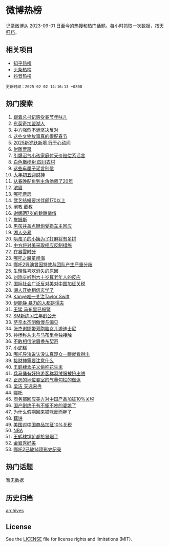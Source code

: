 # 微博热榜

记录[微博](https://www.weibo.com)从 2023-09-01 日至今的热搜和热门话题。每小时抓取一次数据，按天[归档](archives)。

## 相关项目

- [知乎热榜](https://github.com/hotarchive/zhihu)
- [头条热榜](https://github.com/hotarchive/toutiao)
- [抖音热榜](https://github.com/hotarchive/douyin)


`更新时间：2025-02-02 14:16:13 +0800`

## 热门搜索

1. [跟着总书记感受春节年味儿](https://m.weibo.cn/search?containerid=100103type%3D1%26t%3D10%26q%3D%23%E8%B7%9F%E7%9D%80%E6%80%BB%E4%B9%A6%E8%AE%B0%E6%84%9F%E5%8F%97%E6%98%A5%E8%8A%82%E5%B9%B4%E5%91%B3%E5%84%BF%23&stream_entry_id=51&isnewpage=1&extparam=seat%3D1%26stream_entry_id%3D51%26c_type%3D51%26filter_type%3Drealtimehot%26cate%3D10103%26pos%3D0%26q%3D%2523%25E8%25B7%259F%25E7%259D%2580%25E6%2580%25BB%25E4%25B9%25A6%25E8%25AE%25B0%25E6%2584%259F%25E5%258F%2597%25E6%2598%25A5%25E8%258A%2582%25E5%25B9%25B4%25E5%2591%25B3%25E5%2584%25BF%2523%26dgr%3D0%26display_time%3D1738476971%26pre_seqid%3D17384769716460260216139)
1. [东契奇加盟湖人](https://m.weibo.cn/search?containerid=100103type%3D1%26t%3D10%26q%3D%23%E4%B8%9C%E5%A5%91%E5%A5%87%E5%8A%A0%E7%9B%9F%E6%B9%96%E4%BA%BA%23&stream_entry_id=31&isnewpage=1&extparam=seat%3D1%26stream_entry_id%3D31%26realpos%3D1%26c_type%3D31%26pos%3D0%26dgr%3D0%26filter_type%3Drealtimehot%26band_rank%3D1%26cate%3D5001%26q%3D%2523%25E4%25B8%259C%25E5%25A5%2591%25E5%25A5%2587%25E5%258A%25A0%25E7%259B%259F%25E6%25B9%2596%25E4%25BA%25BA%2523%26flag%3D1%26lcate%3D5001%26display_time%3D1738476971%26pre_seqid%3D17384769716460260216139)
1. [中方强烈不满坚决反对](https://m.weibo.cn/search?containerid=100103type%3D1%26t%3D10%26q%3D%23%E4%B8%AD%E6%96%B9%E5%BC%BA%E7%83%88%E4%B8%8D%E6%BB%A1%E5%9D%9A%E5%86%B3%E5%8F%8D%E5%AF%B9%23&stream_entry_id=31&isnewpage=1&extparam=seat%3D1%26stream_entry_id%3D31%26realpos%3D2%26c_type%3D31%26pos%3D1%26dgr%3D0%26filter_type%3Drealtimehot%26band_rank%3D2%26cate%3D5001%26q%3D%2523%25E4%25B8%25AD%25E6%2596%25B9%25E5%25BC%25BA%25E7%2583%2588%25E4%25B8%258D%25E6%25BB%25A1%25E5%259D%259A%25E5%2586%25B3%25E5%258F%258D%25E5%25AF%25B9%2523%26flag%3D1%26lcate%3D5001%26display_time%3D1738476971%26pre_seqid%3D17384769716460260216139)
1. [这些文物故事真的很配春节](https://m.weibo.cn/search?containerid=100103type%3D1%26t%3D10%26q%3D%23%E8%BF%99%E4%BA%9B%E6%96%87%E7%89%A9%E6%95%85%E4%BA%8B%E7%9C%9F%E7%9A%84%E5%BE%88%E9%85%8D%E6%98%A5%E8%8A%82%23&stream_entry_id=31&isnewpage=1&extparam=seat%3D1%26stream_entry_id%3D31%26realpos%3D3%26c_type%3D31%26pos%3D2%26dgr%3D0%26filter_type%3Drealtimehot%26band_rank%3D3%26cate%3D5001%26q%3D%2523%25E8%25BF%2599%25E4%25BA%259B%25E6%2596%2587%25E7%2589%25A9%25E6%2595%2585%25E4%25BA%258B%25E7%259C%259F%25E7%259A%2584%25E5%25BE%2588%25E9%2585%258D%25E6%2598%25A5%25E8%258A%2582%2523%26flag%3D0%26lcate%3D5001%26display_time%3D1738476971%26pre_seqid%3D17384769716460260216139)
1. [2025新岁跃新境 行于心动间](https://m.weibo.cn/search?containerid=100103type%3D1%26t%3D10%26q%3D%232025%E6%96%B0%E5%B2%81%E8%B7%83%E6%96%B0%E5%A2%83+%E8%A1%8C%E4%BA%8E%E5%BF%83%E5%8A%A8%E9%97%B4%23&stream_entry_id=31&isnewpage=1&extparam=seat%3D1%26stream_entry_id%3D31%26c_type%3D31%26q%3D%25232025%25E6%2596%25B0%25E5%25B2%2581%25E8%25B7%2583%25E6%2596%25B0%25E5%25A2%2583%2520%25E8%25A1%258C%25E4%25BA%258E%25E5%25BF%2583%25E5%258A%25A8%25E9%2597%25B4%2523%26pos%3D3%26dgr%3D0%26adid%3D275245%26lcate%3D5001%26band_rank%3D4%26cate%3D5001%26topic_ad%3D1%26filter_type%3Drealtimehot%26is_ad_pos%3D1%26display_time%3D1738476971%26pre_seqid%3D17384769716460260216139)
1. [射雕票房](https://m.weibo.cn/search?containerid=100103type%3D1%26t%3D10%26q%3D%23%E5%B0%84%E9%9B%95%E7%A5%A8%E6%88%BF%23&stream_entry_id=31&isnewpage=1&extparam=seat%3D1%26stream_entry_id%3D31%26realpos%3D4%26c_type%3D31%26pos%3D4%26dgr%3D0%26filter_type%3Drealtimehot%26band_rank%3D4%26cate%3D5001%26q%3D%2523%25E5%25B0%2584%25E9%259B%2595%25E7%25A5%25A8%25E6%2588%25BF%2523%26flag%3D16%26lcate%3D5001%26display_time%3D1738476971%26pre_seqid%3D17384769716460260216139)
1. [引爆沼气小孩家庭付天价赔偿系谣言](https://m.weibo.cn/search?containerid=100103type%3D1%26t%3D10%26q%3D%23%E5%BC%95%E7%88%86%E6%B2%BC%E6%B0%94%E5%B0%8F%E5%AD%A9%E5%AE%B6%E5%BA%AD%E4%BB%98%E5%A4%A9%E4%BB%B7%E8%B5%94%E5%81%BF%E7%B3%BB%E8%B0%A3%E8%A8%80%23&stream_entry_id=31&isnewpage=1&extparam=seat%3D1%26stream_entry_id%3D31%26realpos%3D5%26c_type%3D31%26pos%3D5%26dgr%3D0%26filter_type%3Drealtimehot%26band_rank%3D5%26cate%3D5001%26q%3D%2523%25E5%25BC%2595%25E7%2588%2586%25E6%25B2%25BC%25E6%25B0%2594%25E5%25B0%258F%25E5%25AD%25A9%25E5%25AE%25B6%25E5%25BA%25AD%25E4%25BB%2598%25E5%25A4%25A9%25E4%25BB%25B7%25E8%25B5%2594%25E5%2581%25BF%25E7%25B3%25BB%25E8%25B0%25A3%25E8%25A8%2580%2523%26flag%3D32772%26lcate%3D5001%26display_time%3D1738476971%26pre_seqid%3D17384769716460260216139)
1. [白色橄榄树 四川农村](https://m.weibo.cn/search?containerid=100103type%3D1%26t%3D10%26q%3D%E7%99%BD%E8%89%B2%E6%A9%84%E6%A6%84%E6%A0%91+%E5%9B%9B%E5%B7%9D%E5%86%9C%E6%9D%91&stream_entry_id=31&isnewpage=1&extparam=seat%3D1%26stream_entry_id%3D31%26realpos%3D6%26c_type%3D31%26pos%3D6%26dgr%3D0%26filter_type%3Drealtimehot%26band_rank%3D6%26cate%3D5001%26q%3D%25E7%2599%25BD%25E8%2589%25B2%25E6%25A9%2584%25E6%25A6%2584%25E6%25A0%2591%2520%25E5%259B%259B%25E5%25B7%259D%25E5%2586%259C%25E6%259D%2591%26flag%3D1%26lcate%3D5001%26display_time%3D1738476971%26pre_seqid%3D17384769716460260216139)
1. [这些车厘子谣言别信](https://m.weibo.cn/search?containerid=100103type%3D1%26t%3D10%26q%3D%23%E8%BF%99%E4%BA%9B%E8%BD%A6%E5%8E%98%E5%AD%90%E8%B0%A3%E8%A8%80%E5%88%AB%E4%BF%A1%23&stream_entry_id=31&isnewpage=1&extparam=seat%3D1%26stream_entry_id%3D31%26c_type%3D31%26pos%3D7%26dgr%3D0%26adid%3D275264%26filter_type%3Drealtimehot%26band_rank%3D7%26cate%3D5001%26lcate%3D5001%26q%3D%2523%25E8%25BF%2599%25E4%25BA%259B%25E8%25BD%25A6%25E5%258E%2598%25E5%25AD%2590%25E8%25B0%25A3%25E8%25A8%2580%25E5%2588%25AB%25E4%25BF%25A1%2523%26is_ad_pos%3D1%26display_time%3D1738476971%26pre_seqid%3D17384769716460260216139)
1. [大年初五迎财神](https://m.weibo.cn/search?containerid=100103type%3D1%26t%3D10%26q%3D%E5%A4%A7%E5%B9%B4%E5%88%9D%E4%BA%94%E8%BF%8E%E8%B4%A2%E7%A5%9E&stream_entry_id=31&isnewpage=1&extparam=seat%3D1%26stream_entry_id%3D31%26realpos%3D7%26c_type%3D31%26pos%3D8%26dgr%3D0%26filter_type%3Drealtimehot%26band_rank%3D7%26cate%3D5001%26q%3D%25E5%25A4%25A7%25E5%25B9%25B4%25E5%2588%259D%25E4%25BA%2594%25E8%25BF%258E%25E8%25B4%25A2%25E7%25A5%259E%26flag%3D16%26lcate%3D5001%26display_time%3D1738476971%26pre_seqid%3D17384769716460260216139)
1. [从春晚配角到主角他熬了20年](https://m.weibo.cn/search?containerid=100103type%3D1%26t%3D10%26q%3D%E4%BB%8E%E6%98%A5%E6%99%9A%E9%85%8D%E8%A7%92%E5%88%B0%E4%B8%BB%E8%A7%92%E4%BB%96%E7%86%AC%E4%BA%8620%E5%B9%B4&stream_entry_id=31&isnewpage=1&extparam=seat%3D1%26stream_entry_id%3D31%26realpos%3D8%26c_type%3D31%26pos%3D9%26dgr%3D0%26filter_type%3Drealtimehot%26band_rank%3D8%26cate%3D5001%26q%3D%25E4%25BB%258E%25E6%2598%25A5%25E6%2599%259A%25E9%2585%258D%25E8%25A7%2592%25E5%2588%25B0%25E4%25B8%25BB%25E8%25A7%2592%25E4%25BB%2596%25E7%2586%25AC%25E4%25BA%258620%25E5%25B9%25B4%26flag%3D2%26lcate%3D5001%26display_time%3D1738476971%26pre_seqid%3D17384769716460260216139)
1. [浓眉](https://m.weibo.cn/search?containerid=100103type%3D1%26t%3D10%26q%3D%E6%B5%93%E7%9C%89&stream_entry_id=31&isnewpage=1&extparam=seat%3D1%26stream_entry_id%3D31%26realpos%3D9%26c_type%3D31%26pos%3D10%26dgr%3D0%26filter_type%3Drealtimehot%26band_rank%3D9%26cate%3D5001%26q%3D%25E6%25B5%2593%25E7%259C%2589%26flag%3D1%26lcate%3D5001%26display_time%3D1738476971%26pre_seqid%3D17384769716460260216139)
1. [哪吒票房](https://m.weibo.cn/search?containerid=100103type%3D1%26t%3D10%26q%3D%E5%93%AA%E5%90%92%E7%A5%A8%E6%88%BF&stream_entry_id=31&isnewpage=1&extparam=seat%3D1%26stream_entry_id%3D31%26realpos%3D10%26c_type%3D31%26pos%3D11%26dgr%3D0%26filter_type%3Drealtimehot%26band_rank%3D10%26cate%3D5001%26q%3D%25E5%2593%25AA%25E5%2590%2592%25E7%25A5%25A8%25E6%2588%25BF%26flag%3D0%26lcate%3D5001%26display_time%3D1738476971%26pre_seqid%3D17384769716460260216139)
1. [武艺结婚要求伴郎170以上](https://m.weibo.cn/search?containerid=100103type%3D1%26t%3D10%26q%3D%E6%AD%A6%E8%89%BA%E7%BB%93%E5%A9%9A%E8%A6%81%E6%B1%82%E4%BC%B4%E9%83%8E170%E4%BB%A5%E4%B8%8A&stream_entry_id=31&isnewpage=1&extparam=seat%3D1%26stream_entry_id%3D31%26realpos%3D11%26c_type%3D31%26pos%3D12%26dgr%3D0%26filter_type%3Drealtimehot%26band_rank%3D11%26cate%3D5001%26q%3D%25E6%25AD%25A6%25E8%2589%25BA%25E7%25BB%2593%25E5%25A9%259A%25E8%25A6%2581%25E6%25B1%2582%25E4%25BC%25B4%25E9%2583%258E170%25E4%25BB%25A5%25E4%25B8%258A%26flag%3D2%26lcate%3D5001%26display_time%3D1738476971%26pre_seqid%3D17384769716460260216139)
1. [阐教 截教](https://m.weibo.cn/search?containerid=100103type%3D1%26t%3D10%26q%3D%E9%98%90%E6%95%99+%E6%88%AA%E6%95%99&stream_entry_id=31&isnewpage=1&extparam=seat%3D1%26stream_entry_id%3D31%26realpos%3D12%26c_type%3D31%26pos%3D13%26dgr%3D0%26filter_type%3Drealtimehot%26band_rank%3D12%26cate%3D5001%26q%3D%25E9%2598%2590%25E6%2595%2599%2520%25E6%2588%25AA%25E6%2595%2599%26flag%3D0%26lcate%3D5001%26display_time%3D1738476971%26pre_seqid%3D17384769716460260216139)
1. [谢娜晒7岁的跳跳俏俏](https://m.weibo.cn/search?containerid=100103type%3D1%26t%3D10%26q%3D%23%E8%B0%A2%E5%A8%9C%E6%99%927%E5%B2%81%E7%9A%84%E8%B7%B3%E8%B7%B3%E4%BF%8F%E4%BF%8F%23&stream_entry_id=31&isnewpage=1&extparam=seat%3D1%26stream_entry_id%3D31%26realpos%3D13%26c_type%3D31%26pos%3D14%26dgr%3D0%26filter_type%3Drealtimehot%26band_rank%3D13%26cate%3D5001%26q%3D%2523%25E8%25B0%25A2%25E5%25A8%259C%25E6%2599%25927%25E5%25B2%2581%25E7%259A%2584%25E8%25B7%25B3%25E8%25B7%25B3%25E4%25BF%258F%25E4%25BF%258F%2523%26flag%3D0%26lcate%3D5001%26display_time%3D1738476971%26pre_seqid%3D17384769716460260216139)
1. [詹姆斯](https://m.weibo.cn/search?containerid=100103type%3D1%26t%3D10%26q%3D%E8%A9%B9%E5%A7%86%E6%96%AF&stream_entry_id=31&isnewpage=1&extparam=seat%3D1%26stream_entry_id%3D31%26realpos%3D14%26c_type%3D31%26pos%3D15%26dgr%3D0%26filter_type%3Drealtimehot%26band_rank%3D14%26cate%3D5001%26q%3D%25E8%25A9%25B9%25E5%25A7%2586%25E6%2596%25AF%26flag%3D0%26lcate%3D5001%26display_time%3D1738476971%26pre_seqid%3D17384769716460260216139)
1. [男孩井盖点鞭炮受损车主回应](https://m.weibo.cn/search?containerid=100103type%3D1%26t%3D10%26q%3D%23%E7%94%B7%E5%AD%A9%E4%BA%95%E7%9B%96%E7%82%B9%E9%9E%AD%E7%82%AE%E5%8F%97%E6%8D%9F%E8%BD%A6%E4%B8%BB%E5%9B%9E%E5%BA%94%23&stream_entry_id=31&isnewpage=1&extparam=seat%3D1%26stream_entry_id%3D31%26realpos%3D15%26c_type%3D31%26pos%3D16%26dgr%3D0%26filter_type%3Drealtimehot%26band_rank%3D15%26cate%3D5001%26q%3D%2523%25E7%2594%25B7%25E5%25AD%25A9%25E4%25BA%2595%25E7%259B%2596%25E7%2582%25B9%25E9%259E%25AD%25E7%2582%25AE%25E5%258F%2597%25E6%258D%259F%25E8%25BD%25A6%25E4%25B8%25BB%25E5%259B%259E%25E5%25BA%2594%2523%26flag%3D1%26lcate%3D5001%26display_time%3D1738476971%26pre_seqid%3D17384769716460260216139)
1. [湖人交易](https://m.weibo.cn/search?containerid=100103type%3D1%26t%3D10%26q%3D%E6%B9%96%E4%BA%BA%E4%BA%A4%E6%98%93&stream_entry_id=31&isnewpage=1&extparam=seat%3D1%26stream_entry_id%3D31%26realpos%3D16%26c_type%3D31%26pos%3D17%26dgr%3D0%26filter_type%3Drealtimehot%26band_rank%3D16%26cate%3D5001%26q%3D%25E6%25B9%2596%25E4%25BA%25BA%25E4%25BA%25A4%25E6%2598%2593%26flag%3D1%26lcate%3D5001%26display_time%3D1738476971%26pre_seqid%3D17384769716460260216139)
1. [哄孩子的小姨为了打麻将有多拼](https://m.weibo.cn/search?containerid=100103type%3D1%26t%3D10%26q%3D%23%E5%93%84%E5%AD%A9%E5%AD%90%E7%9A%84%E5%B0%8F%E5%A7%A8%E4%B8%BA%E4%BA%86%E6%89%93%E9%BA%BB%E5%B0%86%E6%9C%89%E5%A4%9A%E6%8B%BC%23&stream_entry_id=31&isnewpage=1&extparam=seat%3D1%26stream_entry_id%3D31%26realpos%3D17%26c_type%3D31%26pos%3D18%26dgr%3D0%26filter_type%3Drealtimehot%26band_rank%3D17%26cate%3D5001%26q%3D%2523%25E5%2593%2584%25E5%25AD%25A9%25E5%25AD%2590%25E7%259A%2584%25E5%25B0%258F%25E5%25A7%25A8%25E4%25B8%25BA%25E4%25BA%2586%25E6%2589%2593%25E9%25BA%25BB%25E5%25B0%2586%25E6%259C%2589%25E5%25A4%259A%25E6%258B%25BC%2523%26flag%3D1%26lcate%3D5001%26display_time%3D1738476971%26pre_seqid%3D17384769716460260216139)
1. [中方将对美采取相应反制措施](https://m.weibo.cn/search?containerid=100103type%3D1%26t%3D10%26q%3D%23%E4%B8%AD%E6%96%B9%E5%B0%86%E5%AF%B9%E7%BE%8E%E9%87%87%E5%8F%96%E7%9B%B8%E5%BA%94%E5%8F%8D%E5%88%B6%E6%8E%AA%E6%96%BD%23&stream_entry_id=31&isnewpage=1&extparam=seat%3D1%26stream_entry_id%3D31%26realpos%3D18%26c_type%3D31%26pos%3D19%26dgr%3D0%26filter_type%3Drealtimehot%26band_rank%3D18%26cate%3D5001%26q%3D%2523%25E4%25B8%25AD%25E6%2596%25B9%25E5%25B0%2586%25E5%25AF%25B9%25E7%25BE%258E%25E9%2587%2587%25E5%258F%2596%25E7%259B%25B8%25E5%25BA%2594%25E5%258F%258D%25E5%2588%25B6%25E6%258E%25AA%25E6%2596%25BD%2523%26flag%3D0%26lcate%3D5001%26display_time%3D1738476971%26pre_seqid%3D17384769716460260216139)
1. [在暴雪时分](https://m.weibo.cn/search?containerid=100103type%3D1%26t%3D10%26q%3D%E5%9C%A8%E6%9A%B4%E9%9B%AA%E6%97%B6%E5%88%86&stream_entry_id=31&isnewpage=1&extparam=seat%3D1%26stream_entry_id%3D31%26realpos%3D19%26c_type%3D31%26pos%3D20%26dgr%3D0%26filter_type%3Drealtimehot%26band_rank%3D19%26cate%3D5001%26q%3D%25E5%259C%25A8%25E6%259A%25B4%25E9%259B%25AA%25E6%2597%25B6%25E5%2588%2586%26flag%3D0%26lcate%3D5001%26display_time%3D1738476971%26pre_seqid%3D17384769716460260216139)
1. [哪吒之魔童闹海](https://m.weibo.cn/search?containerid=100103type%3D1%26t%3D10%26q%3D%E5%93%AA%E5%90%92%E4%B9%8B%E9%AD%94%E7%AB%A5%E9%97%B9%E6%B5%B7&stream_entry_id=31&isnewpage=1&extparam=seat%3D1%26stream_entry_id%3D31%26realpos%3D20%26c_type%3D31%26pos%3D21%26dgr%3D0%26filter_type%3Drealtimehot%26band_rank%3D20%26cate%3D5001%26q%3D%25E5%2593%25AA%25E5%2590%2592%25E4%25B9%258B%25E9%25AD%2594%25E7%25AB%25A5%25E9%2597%25B9%25E6%25B5%25B7%26flag%3D0%26lcate%3D5001%26display_time%3D1738476971%26pre_seqid%3D17384769716460260216139)
1. [哪吒2导演曾因特效与团队产生严重分歧](https://m.weibo.cn/search?containerid=100103type%3D1%26t%3D10%26q%3D%23%E5%93%AA%E5%90%922%E5%AF%BC%E6%BC%94%E6%9B%BE%E5%9B%A0%E7%89%B9%E6%95%88%E4%B8%8E%E5%9B%A2%E9%98%9F%E4%BA%A7%E7%94%9F%E4%B8%A5%E9%87%8D%E5%88%86%E6%AD%A7%23&stream_entry_id=31&isnewpage=1&extparam=seat%3D1%26stream_entry_id%3D31%26realpos%3D21%26c_type%3D31%26pos%3D22%26dgr%3D0%26filter_type%3Drealtimehot%26band_rank%3D21%26cate%3D5001%26q%3D%2523%25E5%2593%25AA%25E5%2590%25922%25E5%25AF%25BC%25E6%25BC%2594%25E6%259B%25BE%25E5%259B%25A0%25E7%2589%25B9%25E6%2595%2588%25E4%25B8%258E%25E5%259B%25A2%25E9%2598%259F%25E4%25BA%25A7%25E7%2594%259F%25E4%25B8%25A5%25E9%2587%258D%25E5%2588%2586%25E6%25AD%25A7%2523%26flag%3D1%26lcate%3D5001%26display_time%3D1738476971%26pre_seqid%3D17384769716460260216139)
1. [生理性喜欢消失的原因](https://m.weibo.cn/search?containerid=100103type%3D1%26t%3D10%26q%3D%23%E7%94%9F%E7%90%86%E6%80%A7%E5%96%9C%E6%AC%A2%E6%B6%88%E5%A4%B1%E7%9A%84%E5%8E%9F%E5%9B%A0%23&stream_entry_id=31&isnewpage=1&extparam=seat%3D1%26stream_entry_id%3D31%26realpos%3D22%26c_type%3D31%26pos%3D23%26dgr%3D0%26filter_type%3Drealtimehot%26band_rank%3D22%26cate%3D5001%26q%3D%2523%25E7%2594%259F%25E7%2590%2586%25E6%2580%25A7%25E5%2596%259C%25E6%25AC%25A2%25E6%25B6%2588%25E5%25A4%25B1%25E7%259A%2584%25E5%258E%259F%25E5%259B%25A0%2523%26flag%3D0%26lcate%3D5001%26display_time%3D1738476971%26pre_seqid%3D17384769716460260216139)
1. [刘晓庆听到六十岁算老年人的反应](https://m.weibo.cn/search?containerid=100103type%3D1%26t%3D10%26q%3D%E5%88%98%E6%99%93%E5%BA%86%E5%90%AC%E5%88%B0%E5%85%AD%E5%8D%81%E5%B2%81%E7%AE%97%E8%80%81%E5%B9%B4%E4%BA%BA%E7%9A%84%E5%8F%8D%E5%BA%94&stream_entry_id=31&isnewpage=1&extparam=seat%3D1%26stream_entry_id%3D31%26realpos%3D23%26c_type%3D31%26pos%3D24%26dgr%3D0%26filter_type%3Drealtimehot%26band_rank%3D23%26cate%3D5001%26q%3D%25E5%2588%2598%25E6%2599%2593%25E5%25BA%2586%25E5%2590%25AC%25E5%2588%25B0%25E5%2585%25AD%25E5%258D%2581%25E5%25B2%2581%25E7%25AE%2597%25E8%2580%2581%25E5%25B9%25B4%25E4%25BA%25BA%25E7%259A%2584%25E5%258F%258D%25E5%25BA%2594%26flag%3D1%26lcate%3D5001%26display_time%3D1738476971%26pre_seqid%3D17384769716460260216139)
1. [国际社会广泛反对美对中国加征关税](https://m.weibo.cn/search?containerid=100103type%3D1%26t%3D10%26q%3D%23%E5%9B%BD%E9%99%85%E7%A4%BE%E4%BC%9A%E5%B9%BF%E6%B3%9B%E5%8F%8D%E5%AF%B9%E7%BE%8E%E5%AF%B9%E4%B8%AD%E5%9B%BD%E5%8A%A0%E5%BE%81%E5%85%B3%E7%A8%8E%23&stream_entry_id=31&isnewpage=1&extparam=seat%3D1%26stream_entry_id%3D31%26realpos%3D24%26c_type%3D31%26pos%3D25%26dgr%3D0%26filter_type%3Drealtimehot%26band_rank%3D24%26cate%3D5001%26q%3D%2523%25E5%259B%25BD%25E9%2599%2585%25E7%25A4%25BE%25E4%25BC%259A%25E5%25B9%25BF%25E6%25B3%259B%25E5%258F%258D%25E5%25AF%25B9%25E7%25BE%258E%25E5%25AF%25B9%25E4%25B8%25AD%25E5%259B%25BD%25E5%258A%25A0%25E5%25BE%2581%25E5%2585%25B3%25E7%25A8%258E%2523%26flag%3D1%26lcate%3D5001%26display_time%3D1738476971%26pre_seqid%3D17384769716460260216139)
1. [湖人开始相信玄学了](https://m.weibo.cn/search?containerid=100103type%3D1%26t%3D10%26q%3D%23%E6%B9%96%E4%BA%BA%E5%BC%80%E5%A7%8B%E7%9B%B8%E4%BF%A1%E7%8E%84%E5%AD%A6%E4%BA%86%23&stream_entry_id=31&isnewpage=1&extparam=seat%3D1%26stream_entry_id%3D31%26realpos%3D25%26c_type%3D31%26pos%3D26%26dgr%3D0%26filter_type%3Drealtimehot%26band_rank%3D25%26cate%3D5001%26q%3D%2523%25E6%25B9%2596%25E4%25BA%25BA%25E5%25BC%2580%25E5%25A7%258B%25E7%259B%25B8%25E4%25BF%25A1%25E7%258E%2584%25E5%25AD%25A6%25E4%25BA%2586%2523%26flag%3D1%26lcate%3D5001%26display_time%3D1738476971%26pre_seqid%3D17384769716460260216139)
1. [Kanye唯一关注Taylor Swift](https://m.weibo.cn/search?containerid=100103type%3D1%26t%3D10%26q%3DKanye%E5%94%AF%E4%B8%80%E5%85%B3%E6%B3%A8Taylor+Swift&stream_entry_id=31&isnewpage=1&extparam=seat%3D1%26stream_entry_id%3D31%26realpos%3D26%26c_type%3D31%26pos%3D27%26dgr%3D0%26filter_type%3Drealtimehot%26band_rank%3D26%26cate%3D5001%26q%3DKanye%25E5%2594%25AF%25E4%25B8%2580%25E5%2585%25B3%25E6%25B3%25A8Taylor%2520Swift%26flag%3D1%26lcate%3D5001%26display_time%3D1738476971%26pre_seqid%3D17384769716460260216139)
1. [伊能静 暴力的人都是懦夫](https://m.weibo.cn/search?containerid=100103type%3D1%26t%3D10%26q%3D%E4%BC%8A%E8%83%BD%E9%9D%99+%E6%9A%B4%E5%8A%9B%E7%9A%84%E4%BA%BA%E9%83%BD%E6%98%AF%E6%87%A6%E5%A4%AB&stream_entry_id=31&isnewpage=1&extparam=seat%3D1%26stream_entry_id%3D31%26realpos%3D27%26c_type%3D31%26pos%3D28%26dgr%3D0%26filter_type%3Drealtimehot%26band_rank%3D27%26cate%3D5001%26q%3D%25E4%25BC%258A%25E8%2583%25BD%25E9%259D%2599%2520%25E6%259A%25B4%25E5%258A%259B%25E7%259A%2584%25E4%25BA%25BA%25E9%2583%25BD%25E6%2598%25AF%25E6%2587%25A6%25E5%25A4%25AB%26flag%3D0%26lcate%3D5001%26display_time%3D1738476971%26pre_seqid%3D17384769716460260216139)
1. [王猛 马布里已报警](https://m.weibo.cn/search?containerid=100103type%3D1%26t%3D10%26q%3D%E7%8E%8B%E7%8C%9B+%E9%A9%AC%E5%B8%83%E9%87%8C%E5%B7%B2%E6%8A%A5%E8%AD%A6&stream_entry_id=31&isnewpage=1&extparam=seat%3D1%26stream_entry_id%3D31%26realpos%3D28%26c_type%3D31%26pos%3D29%26dgr%3D0%26filter_type%3Drealtimehot%26band_rank%3D28%26cate%3D5001%26q%3D%25E7%258E%258B%25E7%258C%259B%2520%25E9%25A9%25AC%25E5%25B8%2583%25E9%2587%258C%25E5%25B7%25B2%25E6%258A%25A5%25E8%25AD%25A6%26flag%3D0%26lcate%3D5001%26display_time%3D1738476971%26pre_seqid%3D17384769716460260216139)
1. [SM新练习生年龄公开](https://m.weibo.cn/search?containerid=100103type%3D1%26t%3D10%26q%3D%23SM%E6%96%B0%E7%BB%83%E4%B9%A0%E7%94%9F%E5%B9%B4%E9%BE%84%E5%85%AC%E5%BC%80%23&stream_entry_id=31&isnewpage=1&extparam=seat%3D1%26stream_entry_id%3D31%26realpos%3D29%26c_type%3D31%26pos%3D30%26dgr%3D0%26filter_type%3Drealtimehot%26band_rank%3D29%26cate%3D5001%26q%3D%2523SM%25E6%2596%25B0%25E7%25BB%2583%25E4%25B9%25A0%25E7%2594%259F%25E5%25B9%25B4%25E9%25BE%2584%25E5%2585%25AC%25E5%25BC%2580%2523%26flag%3D0%26lcate%3D5001%26display_time%3D1738476971%26pre_seqid%3D17384769716460260216139)
1. [萨辛本杰明傲慢与偏见](https://m.weibo.cn/search?containerid=100103type%3D1%26t%3D10%26q%3D%E8%90%A8%E8%BE%9B%E6%9C%AC%E6%9D%B0%E6%98%8E%E5%82%B2%E6%85%A2%E4%B8%8E%E5%81%8F%E8%A7%81&stream_entry_id=31&isnewpage=1&extparam=seat%3D1%26stream_entry_id%3D31%26realpos%3D30%26c_type%3D31%26pos%3D31%26dgr%3D0%26filter_type%3Drealtimehot%26band_rank%3D30%26cate%3D5001%26q%3D%25E8%2590%25A8%25E8%25BE%259B%25E6%259C%25AC%25E6%259D%25B0%25E6%2598%258E%25E5%2582%25B2%25E6%2585%25A2%25E4%25B8%258E%25E5%2581%258F%25E8%25A7%2581%26flag%3D1%26lcate%3D5001%26display_time%3D1738476971%26pre_seqid%3D17384769716460260216139)
1. [张杰谢娜带双胞胎女儿游迪士尼](https://m.weibo.cn/search?containerid=100103type%3D1%26t%3D10%26q%3D%23%E5%BC%A0%E6%9D%B0%E8%B0%A2%E5%A8%9C%E5%B8%A6%E5%8F%8C%E8%83%9E%E8%83%8E%E5%A5%B3%E5%84%BF%E6%B8%B8%E8%BF%AA%E5%A3%AB%E5%B0%BC%23&stream_entry_id=31&isnewpage=1&extparam=seat%3D1%26stream_entry_id%3D31%26realpos%3D31%26c_type%3D31%26pos%3D32%26dgr%3D0%26filter_type%3Drealtimehot%26band_rank%3D31%26cate%3D5001%26q%3D%2523%25E5%25BC%25A0%25E6%259D%25B0%25E8%25B0%25A2%25E5%25A8%259C%25E5%25B8%25A6%25E5%258F%258C%25E8%2583%259E%25E8%2583%258E%25E5%25A5%25B3%25E5%2584%25BF%25E6%25B8%25B8%25E8%25BF%25AA%25E5%25A3%25AB%25E5%25B0%25BC%2523%26flag%3D0%26lcate%3D5001%26display_time%3D1738476971%26pre_seqid%3D17384769716460260216139)
1. [孙杨称从未与马布里单独接触](https://m.weibo.cn/search?containerid=100103type%3D1%26t%3D10%26q%3D%23%E5%AD%99%E6%9D%A8%E7%A7%B0%E4%BB%8E%E6%9C%AA%E4%B8%8E%E9%A9%AC%E5%B8%83%E9%87%8C%E5%8D%95%E7%8B%AC%E6%8E%A5%E8%A7%A6%23&stream_entry_id=31&isnewpage=1&extparam=seat%3D1%26stream_entry_id%3D31%26realpos%3D32%26c_type%3D31%26pos%3D33%26dgr%3D0%26filter_type%3Drealtimehot%26band_rank%3D32%26cate%3D5001%26q%3D%2523%25E5%25AD%2599%25E6%259D%25A8%25E7%25A7%25B0%25E4%25BB%258E%25E6%259C%25AA%25E4%25B8%258E%25E9%25A9%25AC%25E5%25B8%2583%25E9%2587%258C%25E5%258D%2595%25E7%258B%25AC%25E6%258E%25A5%25E8%25A7%25A6%2523%26flag%3D0%26lcate%3D5001%26display_time%3D1738476971%26pre_seqid%3D17384769716460260216139)
1. [不敢相信浓眉换东契奇](https://m.weibo.cn/search?containerid=100103type%3D1%26t%3D10%26q%3D%23%E4%B8%8D%E6%95%A2%E7%9B%B8%E4%BF%A1%E6%B5%93%E7%9C%89%E6%8D%A2%E4%B8%9C%E5%A5%91%E5%A5%87%23&stream_entry_id=31&isnewpage=1&extparam=seat%3D1%26stream_entry_id%3D31%26realpos%3D33%26c_type%3D31%26pos%3D34%26dgr%3D0%26filter_type%3Drealtimehot%26band_rank%3D33%26cate%3D5001%26q%3D%2523%25E4%25B8%258D%25E6%2595%25A2%25E7%259B%25B8%25E4%25BF%25A1%25E6%25B5%2593%25E7%259C%2589%25E6%258D%25A2%25E4%25B8%259C%25E5%25A5%2591%25E5%25A5%2587%2523%26flag%3D1%26lcate%3D5001%26display_time%3D1738476971%26pre_seqid%3D17384769716460260216139)
1. [小蛇糕](https://m.weibo.cn/search?containerid=100103type%3D1%26t%3D10%26q%3D%E5%B0%8F%E8%9B%87%E7%B3%95&stream_entry_id=31&isnewpage=1&extparam=seat%3D1%26stream_entry_id%3D31%26realpos%3D34%26c_type%3D31%26pos%3D35%26dgr%3D0%26filter_type%3Drealtimehot%26band_rank%3D34%26cate%3D5001%26q%3D%25E5%25B0%258F%25E8%259B%2587%25E7%25B3%2595%26flag%3D0%26lcate%3D5001%26display_time%3D1738476971%26pre_seqid%3D17384769716460260216139)
1. [哪吒导演说认没认真观众一眼就看得出](https://m.weibo.cn/search?containerid=100103type%3D1%26t%3D10%26q%3D%23%E5%93%AA%E5%90%92%E5%AF%BC%E6%BC%94%E8%AF%B4%E8%AE%A4%E6%B2%A1%E8%AE%A4%E7%9C%9F%E8%A7%82%E4%BC%97%E4%B8%80%E7%9C%BC%E5%B0%B1%E7%9C%8B%E5%BE%97%E5%87%BA%23&stream_entry_id=31&isnewpage=1&extparam=seat%3D1%26stream_entry_id%3D31%26realpos%3D35%26c_type%3D31%26pos%3D36%26dgr%3D0%26filter_type%3Drealtimehot%26band_rank%3D35%26cate%3D5001%26q%3D%2523%25E5%2593%25AA%25E5%2590%2592%25E5%25AF%25BC%25E6%25BC%2594%25E8%25AF%25B4%25E8%25AE%25A4%25E6%25B2%25A1%25E8%25AE%25A4%25E7%259C%259F%25E8%25A7%2582%25E4%25BC%2597%25E4%25B8%2580%25E7%259C%25BC%25E5%25B0%25B1%25E7%259C%258B%25E5%25BE%2597%25E5%2587%25BA%2523%26flag%3D0%26lcate%3D5001%26display_time%3D1738476971%26pre_seqid%3D17384769716460260216139)
1. [接财神需要注意什么](https://m.weibo.cn/search?containerid=100103type%3D1%26t%3D10%26q%3D%23%E6%8E%A5%E8%B4%A2%E7%A5%9E%E9%9C%80%E8%A6%81%E6%B3%A8%E6%84%8F%E4%BB%80%E4%B9%88%23&stream_entry_id=31&isnewpage=1&extparam=seat%3D1%26stream_entry_id%3D31%26realpos%3D36%26c_type%3D31%26pos%3D37%26dgr%3D0%26filter_type%3Drealtimehot%26band_rank%3D36%26cate%3D5001%26q%3D%2523%25E6%258E%25A5%25E8%25B4%25A2%25E7%25A5%259E%25E9%259C%2580%25E8%25A6%2581%25E6%25B3%25A8%25E6%2584%258F%25E4%25BB%2580%25E4%25B9%2588%2523%26flag%3D0%26lcate%3D5001%26display_time%3D1738476971%26pre_seqid%3D17384769716460260216139)
1. [王鹤棣孟子义偷吃花生米](https://m.weibo.cn/search?containerid=100103type%3D1%26t%3D10%26q%3D%E7%8E%8B%E9%B9%A4%E6%A3%A3%E5%AD%9F%E5%AD%90%E4%B9%89%E5%81%B7%E5%90%83%E8%8A%B1%E7%94%9F%E7%B1%B3&stream_entry_id=31&isnewpage=1&extparam=seat%3D1%26stream_entry_id%3D31%26realpos%3D37%26c_type%3D31%26pos%3D38%26dgr%3D0%26filter_type%3Drealtimehot%26band_rank%3D37%26cate%3D5001%26q%3D%25E7%258E%258B%25E9%25B9%25A4%25E6%25A3%25A3%25E5%25AD%259F%25E5%25AD%2590%25E4%25B9%2589%25E5%2581%25B7%25E5%2590%2583%25E8%258A%25B1%25E7%2594%259F%25E7%25B1%25B3%26flag%3D1%26lcate%3D5001%26display_time%3D1738476971%26pre_seqid%3D17384769716460260216139)
1. [兵马俑有好挤游客称羽绒服被挤出绒](https://m.weibo.cn/search?containerid=100103type%3D1%26t%3D10%26q%3D%23%E5%85%B5%E9%A9%AC%E4%BF%91%E6%9C%89%E5%A5%BD%E6%8C%A4%E6%B8%B8%E5%AE%A2%E7%A7%B0%E7%BE%BD%E7%BB%92%E6%9C%8D%E8%A2%AB%E6%8C%A4%E5%87%BA%E7%BB%92%23&stream_entry_id=31&isnewpage=1&extparam=seat%3D1%26stream_entry_id%3D31%26realpos%3D38%26c_type%3D31%26pos%3D39%26dgr%3D0%26filter_type%3Drealtimehot%26band_rank%3D38%26cate%3D5001%26q%3D%2523%25E5%2585%25B5%25E9%25A9%25AC%25E4%25BF%2591%25E6%259C%2589%25E5%25A5%25BD%25E6%258C%25A4%25E6%25B8%25B8%25E5%25AE%25A2%25E7%25A7%25B0%25E7%25BE%25BD%25E7%25BB%2592%25E6%259C%258D%25E8%25A2%25AB%25E6%258C%25A4%25E5%2587%25BA%25E7%25BB%2592%2523%26flag%3D1%26lcate%3D5001%26display_time%3D1738476971%26pre_seqid%3D17384769716460260216139)
1. [正房的地位妾室的气量勾栏的做派](https://m.weibo.cn/search?containerid=100103type%3D1%26t%3D10%26q%3D%E6%AD%A3%E6%88%BF%E7%9A%84%E5%9C%B0%E4%BD%8D%E5%A6%BE%E5%AE%A4%E7%9A%84%E6%B0%94%E9%87%8F%E5%8B%BE%E6%A0%8F%E7%9A%84%E5%81%9A%E6%B4%BE&stream_entry_id=31&isnewpage=1&extparam=seat%3D1%26stream_entry_id%3D31%26realpos%3D39%26c_type%3D31%26pos%3D40%26dgr%3D0%26filter_type%3Drealtimehot%26band_rank%3D39%26cate%3D5001%26q%3D%25E6%25AD%25A3%25E6%2588%25BF%25E7%259A%2584%25E5%259C%25B0%25E4%25BD%258D%25E5%25A6%25BE%25E5%25AE%25A4%25E7%259A%2584%25E6%25B0%2594%25E9%2587%258F%25E5%258B%25BE%25E6%25A0%258F%25E7%259A%2584%25E5%2581%259A%25E6%25B4%25BE%26flag%3D1%26lcate%3D5001%26display_time%3D1738476971%26pre_seqid%3D17384769716460260216139)
1. [梁洁 天选宋冉](https://m.weibo.cn/search?containerid=100103type%3D1%26t%3D10%26q%3D%E6%A2%81%E6%B4%81+%E5%A4%A9%E9%80%89%E5%AE%8B%E5%86%89&stream_entry_id=31&isnewpage=1&extparam=seat%3D1%26stream_entry_id%3D31%26realpos%3D40%26c_type%3D31%26pos%3D41%26dgr%3D0%26filter_type%3Drealtimehot%26band_rank%3D40%26cate%3D5001%26q%3D%25E6%25A2%2581%25E6%25B4%2581%2520%25E5%25A4%25A9%25E9%2580%2589%25E5%25AE%258B%25E5%2586%2589%26flag%3D1%26lcate%3D5001%26display_time%3D1738476971%26pre_seqid%3D17384769716460260216139)
1. [哪吒](https://m.weibo.cn/search?containerid=100103type%3D1%26t%3D10%26q%3D%E5%93%AA%E5%90%92&stream_entry_id=31&isnewpage=1&extparam=seat%3D1%26stream_entry_id%3D31%26realpos%3D41%26c_type%3D31%26pos%3D42%26dgr%3D0%26filter_type%3Drealtimehot%26band_rank%3D41%26cate%3D5001%26q%3D%25E5%2593%25AA%25E5%2590%2592%26flag%3D0%26lcate%3D5001%26display_time%3D1738476971%26pre_seqid%3D17384769716460260216139)
1. [商务部回应美方对中国产品加征10%关税](https://m.weibo.cn/search?containerid=100103type%3D1%26t%3D10%26q%3D%23%E5%95%86%E5%8A%A1%E9%83%A8%E5%9B%9E%E5%BA%94%E7%BE%8E%E6%96%B9%E5%AF%B9%E4%B8%AD%E5%9B%BD%E4%BA%A7%E5%93%81%E5%8A%A0%E5%BE%8110%25%E5%85%B3%E7%A8%8E%23&stream_entry_id=31&isnewpage=1&extparam=seat%3D1%26stream_entry_id%3D31%26realpos%3D42%26c_type%3D31%26pos%3D43%26dgr%3D0%26filter_type%3Drealtimehot%26band_rank%3D42%26cate%3D5001%26q%3D%2523%25E5%2595%2586%25E5%258A%25A1%25E9%2583%25A8%25E5%259B%259E%25E5%25BA%2594%25E7%25BE%258E%25E6%2596%25B9%25E5%25AF%25B9%25E4%25B8%25AD%25E5%259B%25BD%25E4%25BA%25A7%25E5%2593%2581%25E5%258A%25A0%25E5%25BE%258110%2525%25E5%2585%25B3%25E7%25A8%258E%2523%26flag%3D0%26lcate%3D5001%26display_time%3D1738476971%26pre_seqid%3D17384769716460260216139)
1. [国产剧终于有不撕不吵的婆媳了](https://m.weibo.cn/search?containerid=100103type%3D1%26t%3D10%26q%3D%E5%9B%BD%E4%BA%A7%E5%89%A7%E7%BB%88%E4%BA%8E%E6%9C%89%E4%B8%8D%E6%92%95%E4%B8%8D%E5%90%B5%E7%9A%84%E5%A9%86%E5%AA%B3%E4%BA%86&stream_entry_id=31&isnewpage=1&extparam=seat%3D1%26stream_entry_id%3D31%26realpos%3D43%26c_type%3D31%26pos%3D44%26dgr%3D0%26filter_type%3Drealtimehot%26band_rank%3D43%26cate%3D5001%26q%3D%25E5%259B%25BD%25E4%25BA%25A7%25E5%2589%25A7%25E7%25BB%2588%25E4%25BA%258E%25E6%259C%2589%25E4%25B8%258D%25E6%2592%2595%25E4%25B8%258D%25E5%2590%25B5%25E7%259A%2584%25E5%25A9%2586%25E5%25AA%25B3%25E4%25BA%2586%26flag%3D0%26lcate%3D5001%26display_time%3D1738476971%26pre_seqid%3D17384769716460260216139)
1. [为什么假期回来猫咪反而胖了](https://m.weibo.cn/search?containerid=100103type%3D1%26t%3D10%26q%3D%23%E4%B8%BA%E4%BB%80%E4%B9%88%E5%81%87%E6%9C%9F%E5%9B%9E%E6%9D%A5%E7%8C%AB%E5%92%AA%E5%8F%8D%E8%80%8C%E8%83%96%E4%BA%86%23&stream_entry_id=31&isnewpage=1&extparam=seat%3D1%26stream_entry_id%3D31%26realpos%3D44%26c_type%3D31%26pos%3D45%26dgr%3D0%26filter_type%3Drealtimehot%26band_rank%3D44%26cate%3D5001%26q%3D%2523%25E4%25B8%25BA%25E4%25BB%2580%25E4%25B9%2588%25E5%2581%2587%25E6%259C%259F%25E5%259B%259E%25E6%259D%25A5%25E7%258C%25AB%25E5%2592%25AA%25E5%258F%258D%25E8%2580%258C%25E8%2583%2596%25E4%25BA%2586%2523%26flag%3D1%26lcate%3D5001%26display_time%3D1738476971%26pre_seqid%3D17384769716460260216139)
1. [藕饼](https://m.weibo.cn/search?containerid=100103type%3D1%26t%3D10%26q%3D%E8%97%95%E9%A5%BC&stream_entry_id=31&isnewpage=1&extparam=seat%3D1%26stream_entry_id%3D31%26realpos%3D45%26c_type%3D31%26pos%3D46%26dgr%3D0%26filter_type%3Drealtimehot%26band_rank%3D45%26cate%3D5001%26q%3D%25E8%2597%2595%25E9%25A5%25BC%26flag%3D0%26lcate%3D5001%26display_time%3D1738476971%26pre_seqid%3D17384769716460260216139)
1. [美国对中国商品加征10%关税](https://m.weibo.cn/search?containerid=100103type%3D1%26t%3D10%26q%3D%23%E7%BE%8E%E5%9B%BD%E5%AF%B9%E4%B8%AD%E5%9B%BD%E5%95%86%E5%93%81%E5%8A%A0%E5%BE%8110%25%E5%85%B3%E7%A8%8E%23&stream_entry_id=31&isnewpage=1&extparam=seat%3D1%26stream_entry_id%3D31%26realpos%3D46%26c_type%3D31%26pos%3D47%26dgr%3D0%26filter_type%3Drealtimehot%26band_rank%3D46%26cate%3D5001%26q%3D%2523%25E7%25BE%258E%25E5%259B%25BD%25E5%25AF%25B9%25E4%25B8%25AD%25E5%259B%25BD%25E5%2595%2586%25E5%2593%2581%25E5%258A%25A0%25E5%25BE%258110%2525%25E5%2585%25B3%25E7%25A8%258E%2523%26flag%3D0%26lcate%3D5001%26display_time%3D1738476971%26pre_seqid%3D17384769716460260216139)
1. [NBA](https://m.weibo.cn/search?containerid=100103type%3D1%26t%3D10%26q%3DNBA&stream_entry_id=31&isnewpage=1&extparam=seat%3D1%26stream_entry_id%3D31%26realpos%3D47%26c_type%3D31%26pos%3D48%26dgr%3D0%26filter_type%3Drealtimehot%26band_rank%3D47%26cate%3D5001%26q%3DNBA%26flag%3D1%26lcate%3D5001%26display_time%3D1738476971%26pre_seqid%3D17384769716460260216139)
1. [王鹤棣锅铲都抡冒烟了](https://m.weibo.cn/search?containerid=100103type%3D1%26t%3D10%26q%3D%E7%8E%8B%E9%B9%A4%E6%A3%A3%E9%94%85%E9%93%B2%E9%83%BD%E6%8A%A1%E5%86%92%E7%83%9F%E4%BA%86&stream_entry_id=31&isnewpage=1&extparam=seat%3D1%26stream_entry_id%3D31%26realpos%3D48%26c_type%3D31%26pos%3D49%26dgr%3D0%26filter_type%3Drealtimehot%26band_rank%3D48%26cate%3D5001%26q%3D%25E7%258E%258B%25E9%25B9%25A4%25E6%25A3%25A3%25E9%2594%2585%25E9%2593%25B2%25E9%2583%25BD%25E6%258A%25A1%25E5%2586%2592%25E7%2583%259F%25E4%25BA%2586%26flag%3D1%26lcate%3D5001%26display_time%3D1738476971%26pre_seqid%3D17384769716460260216139)
1. [金智秀好美](https://m.weibo.cn/search?containerid=100103type%3D1%26t%3D10%26q%3D%E9%87%91%E6%99%BA%E7%A7%80%E5%A5%BD%E7%BE%8E&stream_entry_id=31&isnewpage=1&extparam=seat%3D1%26stream_entry_id%3D31%26realpos%3D49%26c_type%3D31%26pos%3D50%26dgr%3D0%26filter_type%3Drealtimehot%26band_rank%3D49%26cate%3D5001%26q%3D%25E9%2587%2591%25E6%2599%25BA%25E7%25A7%2580%25E5%25A5%25BD%25E7%25BE%258E%26flag%3D0%26lcate%3D5001%26display_time%3D1738476971%26pre_seqid%3D17384769716460260216139)
1. [哪吒2已破14项影史纪录](https://m.weibo.cn/search?containerid=100103type%3D1%26t%3D10%26q%3D%23%E5%93%AA%E5%90%922%E5%B7%B2%E7%A0%B414%E9%A1%B9%E5%BD%B1%E5%8F%B2%E7%BA%AA%E5%BD%95%23&stream_entry_id=31&isnewpage=1&extparam=seat%3D1%26stream_entry_id%3D31%26realpos%3D50%26c_type%3D31%26pos%3D51%26dgr%3D0%26filter_type%3Drealtimehot%26band_rank%3D50%26cate%3D5001%26q%3D%2523%25E5%2593%25AA%25E5%2590%25922%25E5%25B7%25B2%25E7%25A0%25B414%25E9%25A1%25B9%25E5%25BD%25B1%25E5%258F%25B2%25E7%25BA%25AA%25E5%25BD%2595%2523%26flag%3D0%26lcate%3D5001%26display_time%3D1738476971%26pre_seqid%3D17384769716460260216139)

## 热门话题

暂无数据

## 历史归档

[archives](archives)

## License

See the [LICENSE](LICENSE) file for license rights and limitations (MIT).
